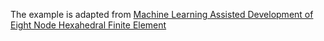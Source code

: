 The example is adapted from [Machine Learning Assisted Development of Eight Node Hexahedral Finite Element](http://dx.doi.org/10.1007/978-981-97-1306-6_20)
